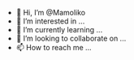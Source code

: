 - 👋 Hi, I’m @Mamoliko
- 👀 I’m interested in ...
- 🌱 I’m currently learning ...
- 💞️ I’m looking to collaborate on ...
- 📫 How to reach me ...

<!---
Mamoliko/Mamoliko is a ✨ special ✨ repository because its `README.md` (this file) appears on your GitHub profile.
You can click the Preview link to take a look at your changes.
--->
